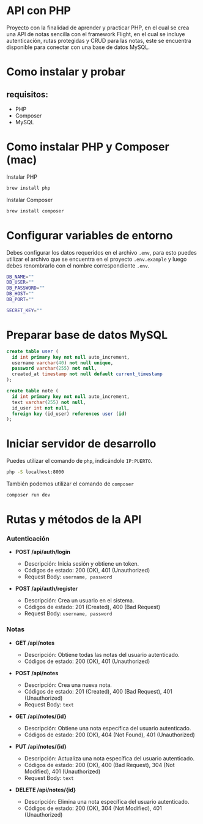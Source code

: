 # API con PHP

Proyecto con la finalidad de aprender y practicar PHP, en el cual se crea una API de notas sencilla con el framework Flight, en el cual se incluye autenticación, rutas protegidas y CRUD para las notas, este se encuentra disponible para conectar con una base de datos MySQL.

# Como instalar y probar

## requisitos:

- PHP
- Composer
- MySQL

# Como instalar PHP y Composer (mac)

Instalar PHP

```bash
brew install php
```

Instalar Composer

```bash
brew install composer
```

# Configurar variables de entorno

Debes configurar los datos requeridos en el archivo `.env`, para esto puedes utilizar el archivo que se encuentra en el proyecto `.env.example` y luego debes renombrarlo con el nombre correspondiente `.env`.

```bash
DB_NAME=""
DB_USER=""
DB_PASSWORD=""
DB_HOST=""
DB_PORT=""

SECRET_KEY=""
```

# Preparar base de datos MySQL

```sql
create table user (
  id int primary key not null auto_increment,
  username varchar(40) not null unique,
  password varchar(255) not null,
  created_at timestamp not null default current_timestamp
);

create table note (
  id int primary key not null auto_increment,
  text varchar(255) not null,
  id_user int not null,
  foreign key (id_user) references user (id)
);
```

# Iniciar servidor de desarrollo

Puedes utilizar el comando de `php`, indicándole `IP:PUERTO`.

```bash
php -S localhost:8000
```

También podemos utilizar el comando de `composer`

```bash
composer run dev
```

# Rutas y métodos de la API

### Autenticación

- **POST /api/auth/login**

  - Descripción: Inicia sesión y obtiene un token.
  - Códigos de estado: 200 (OK), 401 (Unauthorized)
  - Request Body: `username, password`

- **POST /api/auth/register**
  - Descripción: Crea un usuario en el sistema.
  - Códigos de estado: 201 (Created), 400 (Bad Request)
  - Request Body: `username, password`

### Notas

- **GET /api/notes**

  - Descripción: Obtiene todas las notas del usuario autenticado.
  - Códigos de estado: 200 (OK), 401 (Unauthorized)

- **POST /api/notes**

  - Descripción: Crea una nueva nota.
  - Códigos de estado: 201 (Created), 400 (Bad Request), 401 (Unauthorized)
  - Request Body: `text`

- **GET /api/notes/{id}**

  - Descripción: Obtiene una nota específica del usuario autenticado.
  - Códigos de estado: 200 (OK), 404 (Not Found), 401 (Unauthorized)

- **PUT /api/notes/{id}**

  - Descripción: Actualiza una nota específica del usuario autenticado.
  - Códigos de estado: 200 (OK), 400 (Bad Request), 304 (Not Modified), 401 (Unauthorized)
  - Request Body: `text`

- **DELETE /api/notes/{id}**
  - Descripción: Elimina una nota específica del usuario autenticado.
  - Códigos de estado: 200 (OK), 304 (Not Modified), 401 (Unauthorized)

